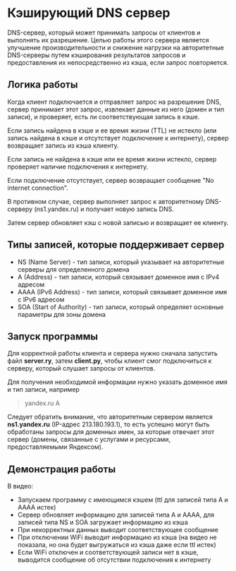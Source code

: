 # Кэширующий DNS сервер

DNS-сервер, который может принимать запросы от клиентов и выполнять их разрешение.
Целью работы этого сервера является улучшение производительности и снижение нагрузки на авторитетные DNS-серверы путем кэширования результатов запросов и предоставления их непосредственно из кэша, если запрос повторяется.

## Логика работы

Когда клиент подключается и отправляет запрос на разрешение DNS, сервер принимает этот запрос, извлекает данные из него (домен и тип записи), и проверяет, есть ли соответствующая запись в кэше.

Если запись найдена в кэше и ее время жизни (TTL) не истекло (или запись найдена в кэше и отсутствует подключение к интернету), сервер возвращает запись из кэша клиенту. 

Если запись не найдена в кэше или ее время жизни истекло, сервер проверяет наличие подключения к интернету.

Если подключение отсутствует, сервер возвращает сообщение "No internet connection". 

В противном случае, сервер выполняет запрос к авторитетному DNS-серверу (ns1.yandex.ru) и получает новую запись DNS. 

Затем сервер обновляет кэш с новой записью и возвращает ее клиенту.

## Типы записей, которые поддерживает сервер

* NS (Name Server) - тип записи, который указывает на авторитетные серверы для определенного домена
* A (Address) - тип записи, который связывает доменное имя с IPv4 адресом 
* AAAA (IPv6 Address) - тип записи, который связывает доменное имя с IPv6 адресом 
* SOA (Start of Authority) - тип записи, который определяет основные параметры для зоны домена

## Запуск программы

Для корректной работы клиента и сервера нужно сначала запустить файл **server.ry**, затем **client.py**, чтобы клиент смог подключиться к серверу, который слушает запросы от клиентов.

Для получения необходимой информации нужно указать доменное имя и тип записи, например

> yandex.ru A

Следует обратить внимание, что авторитетным сервером является **ns1.yandex.ru** (IP-адрес 213.180.193.1), то есть успешно могут быть обработаны запросы для доменных имен, за которые отвечает этот сервер (домены, связанные с услугами и ресурсами, предоставляемыми Яндексом).

## Демонстрация работы

В видео:

* Запускаем программу с имеющимся кэшем (ttl для записей типа A и AAAA истек)
* Сервер обновляет информацию для записей типа A и АААА, для записей типа NS и SOA загружает информацию из кэша
* При некорректных данных выводит соответствующее сообщение
* При отключении WiFi выводит информацию из кэша (на видео не показала, но она будет выгружаться из кэша даже если ttl истек) 
* Если WiFi отключен и соответствующей записи нет в кэше, выводится сообщение об отсутствии подключения к интернету 